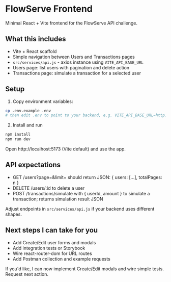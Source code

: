 # FlowServe Frontend

Minimal React + Vite frontend for the FlowServe API challenge.

## What this includes
- Vite + React scaffold
- Simple navigation between Users and Transactions pages
- `src/services/api.js` - axios instance using `VITE_API_BASE_URL`
- Users page: list users with pagination and delete action
- Transactions page: simulate a transaction for a selected user

## Setup

1. Copy environment variables:

```bash
cp .env.example .env
# then edit .env to point to your backend, e.g. VITE_API_BASE_URL=http://localhost:3000
```

2. Install and run

```bash
npm install
npm run dev
```

Open http://localhost:5173 (Vite default) and use the app.

## API expectations
- GET /users?page=<n>&limit=<m> should return JSON: { users: [...], totalPages: n }
- DELETE /users/:id to delete a user
- POST /transactions/simulate with { userId, amount } to simulate a transaction; returns simulation result JSON

Adjust endpoints in `src/services/api.js` if your backend uses different shapes.

## Next steps I can take for you
- Add Create/Edit user forms and modals
- Add integration tests or Storybook
- Wire react-router-dom for URL routes
- Add Postman collection and example requests

If you'd like, I can now implement Create/Edit modals and wire simple tests. Request next action.